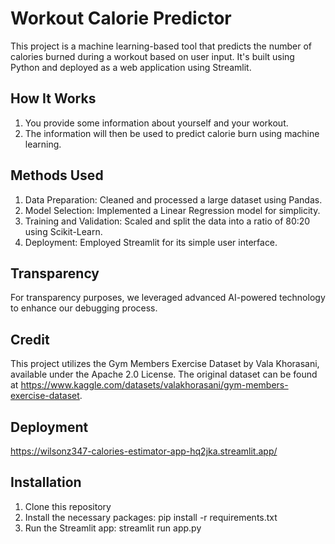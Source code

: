 # Workout Calorie Predictor
This project is a machine learning-based tool that predicts the number of calories burned during a workout based on user input. It's built using Python and deployed as a web application using Streamlit.

## How It Works
1. You provide some information about yourself and your workout.
2. The information will then be used to predict calorie burn using machine learning.

## Methods Used
1. Data Preparation: Cleaned and processed a large dataset using Pandas.
2. Model Selection: Implemented a Linear Regression model for simplicity.
3. Training and Validation: Scaled and split the data into a ratio of 80:20 using Scikit-Learn.
4. Deployment: Employed Streamlit for its simple user interface.

## Transparency
For transparency purposes, we leveraged advanced AI-powered technology to enhance our debugging process.

## Credit
This project utilizes the Gym Members Exercise Dataset by Vala Khorasani, available under the Apache 2.0 License. The original dataset can be found at https://www.kaggle.com/datasets/valakhorasani/gym-members-exercise-dataset.

## Deployment
https://wilsonz347-calories-estimator-app-hq2jka.streamlit.app/

## Installation 
1. Clone this repository
2. Install the necessary packages: pip install -r requirements.txt
3. Run the Streamlit app: streamlit run app.py
